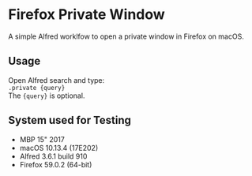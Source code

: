 # Firefox Private Window

A simple Alfred worklfow to open a private window in Firefox on macOS.

## Usage

Open Alfred search and type:  
`.private {query}`  
The `{query}` is optional.

## System used for Testing

* MBP 15" 2017
* macOS 10.13.4 (17E202)
* Alfred 3.6.1 build 910
* Firefox 59.0.2 (64-bit)